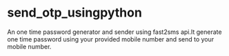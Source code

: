 # send_otp_usingpython
An one time password generator and sender using fast2sms api.It generate one time password using your provided mobile number and send to your mobile number.
